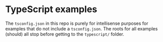 # TypeScript examples

The `tsconfig.json` in this repo is purely for intellisense purposes for examples that do not include a `tsconfig.json`. The roots for all examples (should) all stop before getting to the `typescript/` folder.
